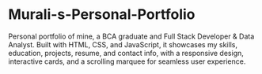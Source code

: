 # Murali-s-Personal-Portfolio
Personal portfolio of mine, a BCA graduate and Full Stack Developer &amp; Data Analyst. Built with HTML, CSS, and JavaScript, it showcases my skills, education, projects, resume, and contact info, with a responsive design, interactive cards, and a scrolling marquee for seamless user experience.
